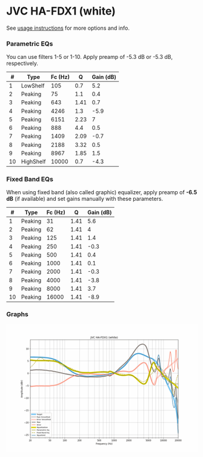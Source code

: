 # JVC HA-FDX1 (white)
See [usage instructions](https://github.com/jaakkopasanen/AutoEq#usage) for more options and info.

### Parametric EQs
You can use filters 1-5 or 1-10. Apply preamp of -5.3 dB or -5.3 dB, respectively.

|   # | Type      |   Fc (Hz) |    Q |   Gain (dB) |
|-----|-----------|-----------|------|-------------|
|   1 | LowShelf  |       105 | 0.7  |         5.2 |
|   2 | Peaking   |        75 | 1.1  |         0.4 |
|   3 | Peaking   |       643 | 1.41 |         0.7 |
|   4 | Peaking   |      4246 | 1.3  |        -5.9 |
|   5 | Peaking   |      6151 | 2.23 |         7   |
|   6 | Peaking   |       888 | 4.4  |         0.5 |
|   7 | Peaking   |      1409 | 2.09 |        -0.7 |
|   8 | Peaking   |      2188 | 3.32 |         0.5 |
|   9 | Peaking   |      8967 | 1.85 |         1.5 |
|  10 | HighShelf |     10000 | 0.7  |        -4.3 |

### Fixed Band EQs
When using fixed band (also called graphic) equalizer, apply preamp of **-6.5 dB** (if available) and set gains manually with these parameters.

|   # | Type    |   Fc (Hz) |    Q |   Gain (dB) |
|-----|---------|-----------|------|-------------|
|   1 | Peaking |        31 | 1.41 |         5.6 |
|   2 | Peaking |        62 | 1.41 |         4   |
|   3 | Peaking |       125 | 1.41 |         1.4 |
|   4 | Peaking |       250 | 1.41 |        -0.3 |
|   5 | Peaking |       500 | 1.41 |         0.4 |
|   6 | Peaking |      1000 | 1.41 |         0.1 |
|   7 | Peaking |      2000 | 1.41 |        -0.3 |
|   8 | Peaking |      4000 | 1.41 |        -3.8 |
|   9 | Peaking |      8000 | 1.41 |         3.7 |
|  10 | Peaking |     16000 | 1.41 |        -8.9 |

### Graphs
![](./JVC%20HA-FDX1%20(white).png)
